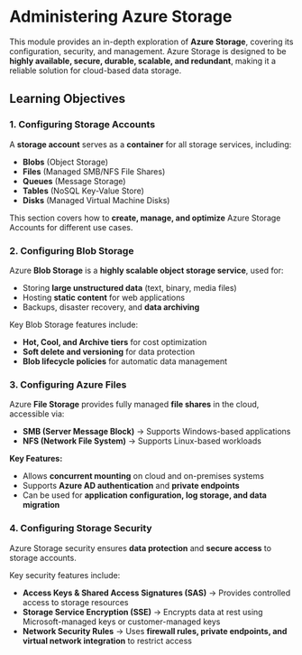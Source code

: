 # **Administering Azure Storage**  

This module provides an in-depth exploration of **Azure Storage**, covering its configuration, security, and management. Azure Storage is designed to be **highly available, secure, durable, scalable, and redundant**, making it a reliable solution for cloud-based data storage.  



## **Learning Objectives**  

### **1. Configuring Storage Accounts**  
A **storage account** serves as a **container** for all storage services, including:  
- **Blobs** (Object Storage)  
- **Files** (Managed SMB/NFS File Shares)  
- **Queues** (Message Storage)  
- **Tables** (NoSQL Key-Value Store)  
- **Disks** (Managed Virtual Machine Disks)  

This section covers how to **create, manage, and optimize** Azure Storage Accounts for different use cases.  



### **2. Configuring Blob Storage**  
Azure **Blob Storage** is a **highly scalable object storage service**, used for:  
- Storing **large unstructured data** (text, binary, media files)  
- Hosting **static content** for web applications  
- Backups, disaster recovery, and **data archiving**  

Key Blob Storage features include:  
- **Hot, Cool, and Archive tiers** for cost optimization  
- **Soft delete and versioning** for data protection  
- **Blob lifecycle policies** for automatic data management  



### **3. Configuring Azure Files**  
Azure **File Storage** provides fully managed **file shares** in the cloud, accessible via:  
- **SMB (Server Message Block)** → Supports Windows-based applications  
- **NFS (Network File System)** → Supports Linux-based workloads  

**Key Features:**  
- Allows **concurrent mounting** on cloud and on-premises systems  
- Supports **Azure AD authentication** and **private endpoints**  
- Can be used for **application configuration, log storage, and data migration**  



### **4. Configuring Storage Security**  
Azure Storage security ensures **data protection** and **secure access** to storage accounts.  

Key security features include:  
- **Access Keys & Shared Access Signatures (SAS)** → Provides controlled access to storage resources  
- **Storage Service Encryption (SSE)** → Encrypts data at rest using Microsoft-managed keys or customer-managed keys  
- **Network Security Rules** → Uses **firewall rules, private endpoints, and virtual network integration** to restrict access  

